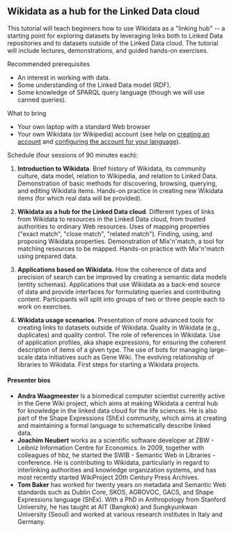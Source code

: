## Wikidata as a hub for the Linked Data cloud


This tutorial will teach beginners how to use Wikidata as a "linking hub" -- a starting point for exploring datasets by leveraging links both to Linked Data repositories and to datasets outside of the Linked Data cloud.  The tutorial will include lectures, demonstrations, and guided hands-on exercises.  

Recommended prerequisites
* An interest in working with data.
* Some understanding of the Linked Data model (RDF).
* Some knowledge of SPARQL query language (though we will use canned queries).

What to bring
* Your own laptop with a standard Web browser
* Your own Wikidata (or Wikipedia) account (see help on [creating an account](https://www.wikidata.org/w/index.php?title=Special:CreateAccount) and  [configuring the account for your language](https://www.wikidata.org/wiki/Help:Navigating_Wikidata/User_Options#Language_settings)). 

Schedule (four sessions of 90 minutes each):

1. **Introduction to Wikidata**.  Brief history of Wikidata, its community culture, data model, relation to Wikipedia, and relation to Linked Data. Demonstration of basic methods for discovering, browsing, querying, and editing Wikidata items.  Hands-on practice in creating new Wikidata items (for which real data will be provided).

2. **Wikidata as a hub for the Linked Data cloud**. Different types of links from Wikidata to resources in the Linked Data cloud, from trusted authorities to ordinary Web resources.  Uses of mapping properties ("exact match", "close match", "related match").  Finding, using, and proposing  Wikidata properties.  Demonstration of Mix'n'match, a tool for matching resources to be mapped.  Hands-on practice with Mix'n'match using prepared data.

3. **Applications based on Wikidata.**  How the coherence of data and precision of search can be improved by creating a semantic data models (entity schemas). Applications that use Wikidata as a back-end source of data and provide interfaces for formulating queries and contributing content. Participants will split into groups of two or three people each to work on exercises.

4. **Wikidata usage scenarios**.  Presentation of more advanced tools for creating links to datasets outside of Wikidata. Quality in Wikidata (e.g., duplicates) and quality control.  The role of references in Wikidata.  Use of application profiles, aka shape expressions, for ensuring the coherent description of items of a given type.  The use of bots for managing large-scale data initiatives such as Gene Wiki.  The evolving relationship of libraries to Wikidata.  First steps for starting a Wikidata projects.

#### Presenter bios
* **Andra Waagmeester** Is a biomedical computer scientist currently active in the Gene Wiki project, which aims at making Wikidata a central hub for knowledge in the linked data cloud for the life sciences. He is also part of the Shape Expressions (ShEx) community, which aims at creating and maintaining a formal language to schematically describe linked data.  
* **Joachim Neubert** works as a scientific software developer at ZBW - Leibniz Information Centre for Economics. In 2009, together with colleagues of hbz, he started the SWIB - Semantic Web in Libraries - conference. He is contributing to Wikidata, particularly in regard to interlinking authorities and knowledge organization systems, and has most recently started WikiProject 20th Century Press Archives.
* **Tom Baker** has worked for twenty years on metadata and Semantic Web standards such as Dublin Core, SKOS, AGROVOC, GACS, and Shape Expressions language (ShEx).  With a PhD in Anthropology from Stanford University, he has taught at AIT (Bangkok) and Sungkyunkwan University (Seoul) and worked at various research institutes in Italy and Germany.




